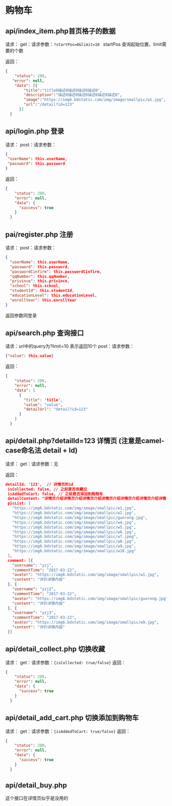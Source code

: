 # 购物车

## api/index_item.php首页格子的数据

请求：
get：请求参数：`?startPos=0&limit=10 `
startPos 查询起始位置，limit需要的个数

返回：

```json
{
    "status": 200,
   "error": null,
    "data": [{
        "title":"title0描述0描述0描述0描述0",
        "description":"描述0描述0描述0描述0描述0描述0",
        "image":"https://img6.bdstatic.com/img/image/smallpic/w1.jpg",
        "url":"/detail?id=123"
      }]
  }
```

## api/login.php 登录

请求：
post：请求参数：

```json
{
 "userName": this.userName,
 "password": this.password
}
```

返回：

```json
{
    "status": 200,
    "error": null,
    "data": {
      "success": true
    }
  }
```

## pai/register.php 注册

请求：
post：请求参数：

```json
{
  "userName": this.userName,
  "password": this.password,
  "passwordCinfirm": this.passwordCinfirm,
  "qqNumber": this.qqNumber,
  "privince": this.privince,
  "school": this.school,
  "studentId": this.studentId,
  "educationLevel": this.educationLevel,
  "enrollYear": this.enrollYear
}
```

返回参数同登录

## api/search.php 查询接口

请求：url中的query为?limit=10 表示返回10个
post：请求参数：

```json
{"value": this.value}
```

返回：

```json
{
    "status": 200,
    "error": null,
    "data": [
      {
        "title": 'title',
        "value": "value",
        "detailUrl": "detail?id=123"
      }
    ]
  }
```

## api/detail.php?detailId=123 详情页 (注意是camel-case命名法 detail + Id)

请求：
get：请求参数：无

返回：

```json
detailId: '123',  // 详情页的id
 isCollected: false, // 之前是否收藏过
 isAddedToCart: false, // 之前是否添加到购物车
 detailContent: "详情页介绍详情页介绍详情页介绍详情页介绍详情页介绍详情页介绍详情页介绍详情页介绍详情页介绍详情页介绍详情页介绍",
 picList: [
   "https://img6.bdstatic.com/img/image/smallpic/w1.jpg",
   "https://img6.bdstatic.com/img/image/smallpic/w2.jpg",
   "https://img6.bdstatic.com/img/image/smallpic/guorong.jpg",
   "https://img6.bdstatic.com/img/image/smallpic/w4.jpg",
   "https://img6.bdstatic.com/img/image/smallpic/w5.jpg",
   "https://img6.bdstatic.com/img/image/smallpic/w6.jpg",
   "https://img6.bdstatic.com/img/image/smallpic/w7.jpeg",
   "https://img6.bdstatic.com/img/image/smallpic/w8.jpg",
   "https://img6.bdstatic.com/img/image/smallpic/w9.jpg",
   "https://img6.bdstatic.com/img/image/smallpic/w10.jpg"
 ],
 comment: [{
   "username": "yzj",
   "commentTime": "2017-03-22",
   "avator": "https://img6.bdstatic.com/img/image/smallpic/w1.jpg",
   "content": "评价详情内容"
 }, {
   "username": "yzj2",
   "commentTime": "2017-03-22",
   "avator": "https://img6.bdstatic.com/img/image/smallpic/guorong.jpg",
   "content": "评价详情内容"
 }, {
   "username": "yzj3",
   "commentTime": "2017-03-22",
   "avator": "https://img6.bdstatic.com/img/image/smallpic/w9.jpg",
   "content": "评价详情内容"
 }]
```


## api/detail_collect.php 切换收藏

请求：
get：请求参数：`{isCollected: true/false}`
返回：

```json
{
    "status": 200,
    "error": null,
    "data": {
      "success": true
    }
  }
```


## api/detail_add_cart.php 切换添加到购物车

请求：
get：请求参数：`{isAddedToCart: true/false}`
返回：

```json
{
    "status": 200,
    "error": null,
    "data": {
      "success": true
    }
  }
  ```

## api/detail_buy.php
这个接口在详情页似乎是没用的



